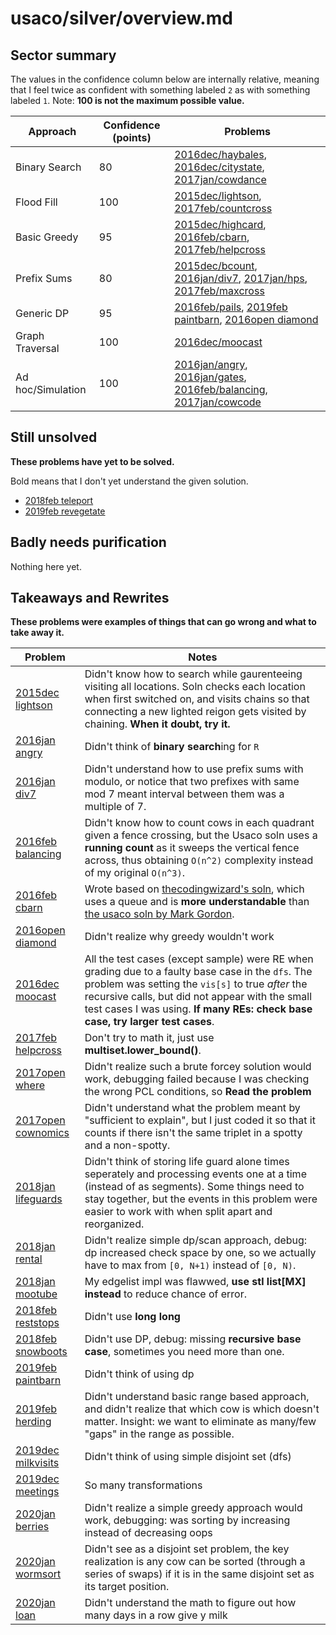 # usaco/silver/overview.md

## Sector summary

The values in the confidence column below are internally relative, meaning that I feel twice as confident with something labeled `2` as with something labeled `1`. Note: **100 is not the maximum possible value.**

| Approach | Confidence (points) | Problems |
|----------|------------|----------|
Binary Search | 80 | [2016dec/haybales](x2016dec/xhaybales/xmain_haybales.cpp), [2016dec/citystate](x2016dec/xcitystate/xmain_citystate.cpp), [2017jan/cowdance](x2017jan/xcowdance/xmain_cowdance.cpp)
Flood Fill | 100 | [2015dec/lightson](x2015dec/xlightson/xmain_lightson.cpp), [2017feb/countcross](x2017feb/xcountcross/xmain_countcross.cpp)
Basic Greedy | 95 | [2015dec/highcard](x2015dec/xhighcard/xmain_highcard.cpp), [2016feb/cbarn](x2016feb/xcbarn/xnew_cbarn.cpp), [2017feb/helpcross](x2017feb/xhelpcross/xnew_helpcross.cpp)
Prefix Sums | 80 | [2015dec/bcount](x2015dec/xbcount/xmain_bcount.cpp), [2016jan/div7](x2016jan/xdiv7/xnew_div7.cpp), [2017jan/hps](x2017jan/xhps/xmain_hps.cpp), [2017feb/maxcross](x2017feb/xmaxcross/xmain_maxcross.cpp)
Generic DP | 95 | [2016feb/pails](x2016feb/xpails/xmain_pails.cpp), [2019feb paintbarn](./x2019feb/xpaintbarn/xmain_paintbarn.cpp), [2016open diamond](./x2016open/xdiamond/xmain_diamond.cpp)
Graph Traversal | 100 | [2016dec/moocast](x2016dec/xmoocast/xpurify_moocast.cpp)
Ad hoc/Simulation | 100 | [2016jan/angry](x2016jan/xangry/xnew_angry.cpp), [2016jan/gates](x2016jan/xgates/xmain_gates.cpp), [2016feb/balancing](x2016feb/xbalancing/xnew_balancing.cpp), [2017jan/cowcode](x2017jan/xcowcode/xmain_cowcode.cpp)

## Still unsolved

**These problems have yet to be solved.**

Bold means that I don't yet understand the given solution.

- [2018feb teleport](./2018feb/teleport/main_teleport.cpp)
- [2019feb revegetate](./2019feb/revegetate/main_revegetate.cpp)

## Badly needs purification

Nothing here yet.

## Takeaways and Rewrites

**These problems were examples of things that can go wrong and what to take away it.**

| Problem | Notes |
|----|----|
[2015dec lightson](./x2015dec/xlightson/xmain_lightson.cpp) | Didn't know how to search while gaurenteeing visiting all locations. Soln checks each location when first switched on, and visits chains so that connecting a new lighted reigon gets visited by chaining. **When it doubt, try it.**
[2016jan angry](./x2016jan/xangry/xnew_angry.cpp) | Didn't think of **binary search**ing for `R`
[2016jan div7](./x2016jan/xdiv7/xmain_div7.cpp) | Didn't understand how to use prefix sums with modulo, or notice that two prefixes with same mod 7 meant interval between them was a multiple of 7.
[2016feb balancing](./x2016feb/xbalancing/xnew_balancing.cpp) | Didn't know how to count cows in each quadrant given a fence crossing, but the Usaco soln uses a **running count** as it sweeps the vertical fence across, thus obtaining `O(n^2)` complexity instead of my original `O(n^3)`.
[2016feb cbarn](./x2016feb/xcbarn/xnew_cbarn.cpp) | Wrote based on [thecodingwizard's soln](https://github.com/thecodingwizard/competitive-programming/blob/master/USACO/2016feb/gold/cbarn.cpp), which uses a queue and is **more understandable** than [the usaco soln by Mark Gordon](http://usaco.org/current/data/sol_cbarn_gold_feb16.html).
[2016open diamond](./x2016open/xdiamond/xmain_diamond.cpp) | Didn't realize why greedy wouldn't work
[2016dec moocast](./x2016dec/xmoocast/xmain_moocast.cpp) | All the test cases (except sample) were RE when grading due to a faulty base case in the `dfs`. The problem was setting the `vis[s]` to true _after_ the recursive calls, but did not appear with the small test cases I was using. **If many REs: check base case, try larger test cases**.
[2017feb helpcross](./x2017feb/xhelpcross/xmain_helpcross.cpp) | Don't try to math it, just use **multiset.lower_bound()**.
[2017open where](./x2017open/xwhere/xmain_where.cpp) | Didn't realize such a brute forcey solution would work, debugging failed because I was checking the wrong PCL conditions, so **Read the problem**
[2017open cownomics](./x2017open/xcownomics/xmain_cownomics.cpp) | Didn't understand what the problem meant by "sufficient to explain", but I just coded it so that it counts if there isn't the same triplet in a spotty and a non-spotty.
[2018jan lifeguards](./x2018jan/xlifegaurds/xmain_lifegaurds.cpp) | Didn't think of storing life guard alone times seperately and processing events one at a time (instead of as segments). Some things need to stay together, but the events in this problem were easier to work with when split apart and reorganized.
[2018jan rental](./x2018jan/xrental/xmain_rental.cpp) | Didn't realize simple dp/scan approach, debug: dp increased check space by one, so we actually have to max from `[0, N+1)` instead of `[0, N)`.
[2018jan mootube](./x2018jan/xmootube/xmain_mootube.cpp) | My edgelist impl was flawwed, **use stl list<int>[MX] instead** to reduce chance of error.
[2018feb reststops](./x2018feb/xreststops/xmain_reststops.cpp) | Didn't use **long long**
[2018feb snowboots](./x2018feb/xsnowboots/xnew_snowboots.cpp) | Didn't use DP, debug: missing **recursive base case**, sometimes you need more than one.
[2019feb paintbarn](./2019feb/xpaintbarn/xmain_paintbarn.cpp) | Didn't think of using dp
[2019feb herding](./2019feb/xherding/xmain_herding.cpp) | Didn't understand basic range based approach, and didn't realize that which cow is which doesn't matter. Insight: we want to eliminate as many/few "gaps" in the range as possible.
[2019dec milkvisits](./x2019dec/xmilkvisits/xnew_milkvisits.cpp) | Didn't think of using simple disjoint set (dfs)
[2019dec meetings](./x2019dec/xmeetings/xmain_meetings.cpp) | So many transformations
[2020jan berries](./x2020jan/xberries/xmain_berries.cpp) | Didn't realize a simple greedy approach would work, debugging: was sorting by increasing instead of decreasing oops
[2020jan wormsort](./x2020jan/xwormsort/xmain_wormsort.cpp) | Didn't see as a disjoint set problem, the key realization is any cow can be sorted (through a series of swaps) if it is in the same disjoint set as its target position.
[2020jan loan](./x2020jan/xloan/xmain_loan.cpp) | Didn't understand the math to figure out how many days in a row give y milk
